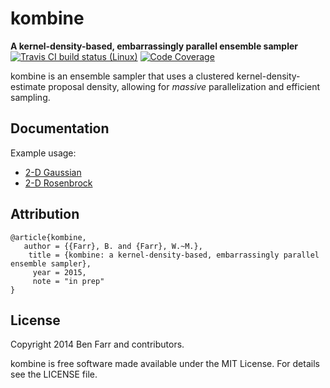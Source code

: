 # kombine

**A kernel-density-based, embarrassingly parallel ensemble sampler**
[![Travis CI build status (Linux)](https://travis-ci.org/bfarr/kombine.svg?branch=master)](https://travis-ci.org/bfarr/kombine)
[![Code Coverage](https://codecov.io/gh/bfarr/kombine/branch/master/graph/badge.svg)](https://codecov.io/gh/bfarr/kombine)

kombine is an ensemble sampler that uses a clustered
kernel-density-estimate proposal density, allowing for *massive*
parallelization and efficient sampling.

## Documentation

Example usage:

 * [2-D Gaussian](http://nbviewer.ipython.org/github/bfarr/kombine/blob/master/examples/2D_gaussian.ipynb)
 * [2-D Rosenbrock](http://nbviewer.ipython.org/github/bfarr/kombine/blob/master/examples/rosenbrock.ipynb)


## Attribution
```
@article{kombine,
   author = {{Farr}, B. and {Farr}, W.~M.},
    title = {kombine: a kernel-density-based, embarrassingly parallel ensemble sampler},
     year = 2015,
     note = "in prep"
}
```

## License

Copyright 2014 Ben Farr and contributors.

kombine is free software made available under the MIT License. For details see the LICENSE file.
